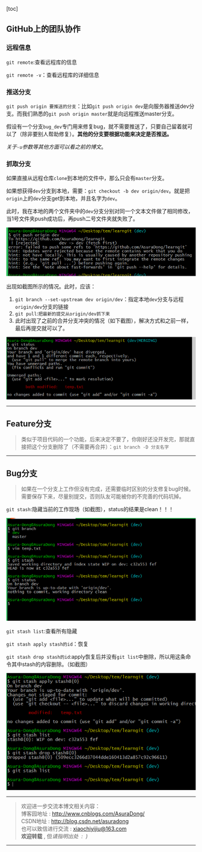 [toc]

## GitHub上的团队协作

### 远程信息

`git remote`:查看远程库的信息

`git remote -v`：查看远程库的详细信息

### 推送分支

`git push origin 要推送的分支`：比如`git push origin dev`是向服务器推送dev分支。而我们熟悉的`git push origin master`就是向远程推送master分支。

假设有一个分支`bug_dev`专门用来修复bug，就不需要推送了，只要自己留着就可以了（除非要别人帮助修复）。**其他的分支要根据功能来决定是否推送。**

*关于`-u`参数等其他方面可以看之前的博文*。


### 抓取分支

如果直接从远程仓库`clone`到本地的文件中，那么只会有`master`分支。

如果想获得`dev`分支到本地，需要：`git checkout -b dev origin/dev`。就是把`origin`上的`dev`分支get到本地，并且名字为`dev`。


此时，我在本地的两个文件夹中的`dev`分支分别对同一个文本文件做了相同修改，当1号文件夹push成功后，再push二号文件夹就失败了。

![](../../Images/Git/GitHub：多人协作下的分支处理/1.png)


出现如截图所示的情况。此时，应该：
1. `git branch --set-upstream dev origin/dev`：指定本地`dev`分支与远程`origin/dev`分支的链接
2. `git pull`:`把最新的提交从origin/dev抓下来`
3. 此时出现了之前的合并分支冲突的情况（如下截图），解决方式和之前一样，最后再提交就可以了。

![](../../Images/Git/GitHub：多人协作下的分支处理/2.png)


***

## Feature分支

> 类似于项目代码的一个功能，后来决定不要了，你刚好还没开发完，那就直接把这个分支删除了（不需要再合并）：`git branch -D 分支名字`

***

## Bug分支

> 如果在一个分支上工作但没有完成，还需要临时区别的分支修复bug时候。需要保存下来，尽量别提交，否则队友可能被你的不完善的代码坑掉。

`git stash`:隐藏当前的工作现场（如截图），status的结果是clean！！！

![](../../Images/Git/GitHub：多人协作下的分支处理/3.png)


`git stash list`:查看所有隐藏

`git stash apply stash的id`：恢复

`git stash drop stash的id`:apply恢复后并没有`git list`中删除，所以用这条命令其中stash的内容删除。（如截图）

![](../../Images/Git/GitHub：多人协作下的分支处理/4.png)


***

> 欢迎进一步交流本博文相关内容：<br>
博客园地址 : <http://www.cnblogs.com/AsuraDong/><br>
CSDN地址 : <http://blog.csdn.net/asuradong><br>
也可以致信进行交流 : <xiaochiyijiu@163.com> <br>
**欢迎转载** , 但*请指明出处 &nbsp;:&nbsp;&nbsp;)*

***